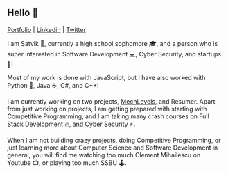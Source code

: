 ## Hello 👋
[Portfolio](https://www.satvik.site) | [Linkedin](https://www.linkedin.com/in/satvik-kasinadhuni) | [Twitter](https://twitter.com/ChubbyIndianBoy)

I am Satvik 🧑, currently a high school sophomore 🎓, and a person who is super interested in Software Development 💻, Cyber Security, and startups 🏢!

Most of my work is done with JavaScript, but I have also worked with Python 🐍, Java ☕, C#, and C++!

I am currently working on two projects, [MechLevels](https://github.com/KasinadhuniProgrammer/MechLevels), and Resumer. Apart from just working on projects, I am getting prepared with starting with Competitive Programming, and I am taking many crash courses on Full Stack Development 🔥, and Cyber Security ⚡️.

When I am not building crazy projects, doing Competitive Programming, or just learning more about Computer Science and Software Development in general, you will find me watching too much Clement Mihailescu on Youtube 📺, or playing too much SSBU 🕹️.




<!--
**KasinadhuniProgrammer/KasinadhuniProgrammer** is a ✨ _special_ ✨ repository because its `README.md` (this file) appears on your GitHub profile.
